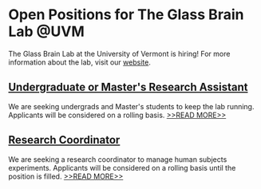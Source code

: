 # Open Positions for The Glass Brain Lab @UVM

The Glass Brain Lab at the University of Vermont is hiring! For more information about the lab, visit our [website](https://uvm.edu/~brainlab).

## [Undergraduate or Master's Research Assistant](UVM-Undergrad)
We are seeking undergrads and Master's students to keep the lab running. Applicants will be considered on a rolling basis. [>>READ MORE>>](UVM-Undergrad)

## [Research Coordinator](UVM-Coordinator)
We are seeking a research coordinator to manage human subjects experiments. Applicants will be considered on a rolling basis until the position is filled. [>>READ MORE>>](UVM-Coordinator)
